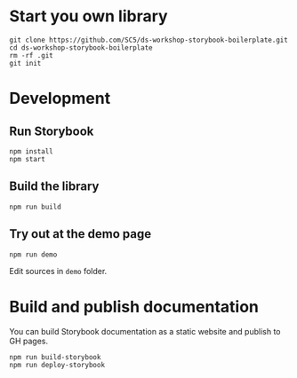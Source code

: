 # Start you own library

```
git clone https://github.com/SC5/ds-workshop-storybook-boilerplate.git
cd ds-workshop-storybook-boilerplate
rm -rf .git
git init
```


# Development
## Run Storybook

```
npm install
npm start
```

##  Build the library

```
npm run build
```

## Try out at the demo page

```
npm run demo
```

Edit sources in `demo` folder.


# Build and publish documentation

You can build Storybook documentation as a static website and publish to GH pages.

```
npm run build-storybook
npm run deploy-storybook
```
